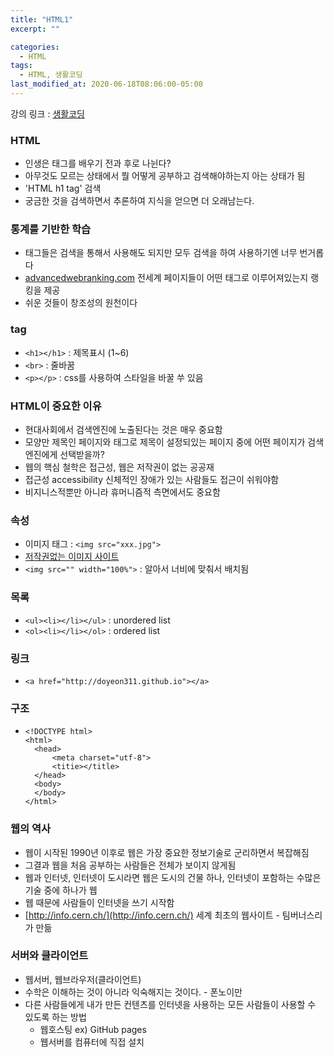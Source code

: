 ```yaml
---
title: "HTML1"
excerpt: ""

categories:
  - HTML
tags:
  - HTML, 생활코딩
last_modified_at: 2020-06-18T08:06:00-05:00
---
```


강의 링크 : [생활코딩](https://opentutorials.org/course/3084)

### HTML

- 인생은 태그를 배우기 전과 후로 나뉜다?
- 아무것도 모르는 상태에서 뭘 어떻게 공부하고 검색해야하는지 아는 상태가 됨
- 'HTML h1 tag' 검색
- 궁금한 것을 검색하면서 추론하여 지식을 얻으면 더 오래남는다.

### 통계를 기반한 학습

- 태그들은 검색을 통해서 사용해도 되지만 모두 검색을 하여 사용하기엔 너무 번거롭다
- [advancedwebranking.com](advancedwebranking.com) 전세계 페이지들이 어떤 태그로 이루어져있는지 랭킹을 제공
- 쉬운 것들이 창조성의 원천이다

### **tag**

- `<h1></h1>` : 제목표시 (1~6)
- `<br>` : 줄바꿈
- `<p></p>` : css를 사용하여 스타일을 바꿀 쑤 있음

### HTML이 중요한 이유

- 현대사회에서 검색엔진에 노출된다는 것은 매우 중요함
- 모양만 제목인 페이지와 태그로 제목이 설정되있는 페이지 중에 어떤 페이지가 검색 엔진에게 선택받을까?
- 웹의 핵심 철학은 접근성, 웹은 저작권이 없는 공공재
- 접근성 accessibility 신체적인 장애가 있는 사람들도 접근이 쉬워야함
- 비지니스적뿐만 아니라 휴머니즘적 측면에서도 중요함

### 속성

- 이미지 태그 : `<img src="xxx.jpg">`
- [저작권없는 이미지 사이트](unsplash.com)
- `<img src="" width="100%">` : 알아서 너비에 맞춰서 배치됨

### 목록

- `<ul><li></li></ul>` : unordered list
- `<ol><li></li></ol>` : ordered list

### 링크

- `<a href="http://doyeon311.github.io"></a>`

### 구조

- ```
  <!DOCTYPE html>
  <html>
  	<head>
  		<meta charset="utf-8">
  		<titie></title>
  	</head>
  	<body>
  	</body>
  </html>
  ```

### 웹의 역사

- 웹이 시작된 1990년 이후로 웹은 가장 중요한 정보기술로 군리하면서 복잡해짐
- 그결과 웹을 처음 공부하는 사람들은 전체가 보이지 않게됨
- 웹과 인터넷, 인터넷이 도시라면 웹은 도시의 건물 하나, 인터넷이 포함하는 수많은 기술 중에 하나가 웹
- 웹 때문에 사람들이 인터넷을 쓰기 시작함
- [http://info.cern.ch/](http://info.cern.ch/) 세계 최초의 웹사이트 - 팀버너스리가 만듦

### 서버와 클라이언트

- 웹서버, 웹브라우저(클라이언트)
- 수학은 이해하는 것이 아니라 익숙해지는 것이다. - 폰노이만
- 다른 사람들에게 내가 만든 컨텐츠를 인터넷을 사용하는 모든 사람들이 사용할 수 있도록 하는 방법
  - 웹호스팅 ex) GitHub pages
  - 웹서버를 컴퓨터에 직접 설치
